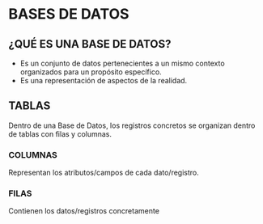 # BASES DE DATOS

## ¿QUÉ ES UNA BASE DE DATOS?

-   Es un conjunto de datos pertenecientes a un
    mismo contexto organizados para un propósito
    específico.
-   Es una representación de aspectos de la realidad.

## TABLAS

Dentro de una Base de Datos, los registros concretos se
organizan dentro de tablas con filas y columnas.

### COLUMNAS

Representan los atributos/campos de cada dato/registro.

### FILAS

Contienen los datos/registros concretamente
